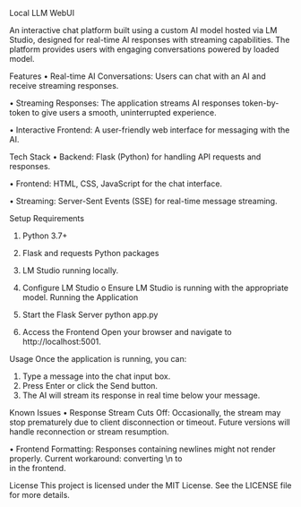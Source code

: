 Local LLM WebUI

An interactive chat platform built using a custom AI model hosted via LM Studio, designed for real-time AI responses with streaming capabilities. The platform provides users with engaging conversations powered by loaded model.


Features
•	Real-time AI Conversations: Users can chat with an AI and receive streaming responses.

•	Streaming Responses: The application streams AI responses token-by-token to give users a smooth, uninterrupted experience.

•	Interactive Frontend: A user-friendly web interface for messaging with the AI.

Tech Stack
•	Backend: Flask (Python) for handling API requests and responses.

•	Frontend: HTML, CSS, JavaScript for the chat interface.

•	Streaming: Server-Sent Events (SSE) for real-time message streaming.

Setup
Requirements
1.	Python 3.7+
2.	Flask and requests Python packages
3.	LM Studio running locally.
   
1.	Configure LM Studio
o	Ensure LM Studio is running with the appropriate model.
Running the Application
1.	Start the Flask Server
python app.py
2.	Access the Frontend
Open your browser and navigate to http://localhost:5001.

Usage
Once the application is running, you can:
1.	Type a message into the chat input box.
2.	Press Enter or click the Send button.
3.	The AI will stream its response in real time below your message.
   
Known Issues
•	Response Stream Cuts Off: Occasionally, the stream may stop prematurely due to client disconnection or timeout. Future versions will handle reconnection or stream resumption.

•	Frontend Formatting: Responses containing newlines might not render properly. Current workaround: converting \n to <br> in the frontend.

License
This project is licensed under the MIT License. See the LICENSE file for more details.
